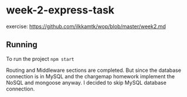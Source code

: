# week-2-express-task

exercise: https://github.com/ilkkamtk/wop/blob/master/week2.md

## Running
To run the project `npm start`

Routing and Middleware sections are completed. But since the database connection is in MySQL and the chargemap homework implement the NoSQL and mongoose anyway. I decided to skip MySQL database connection.
